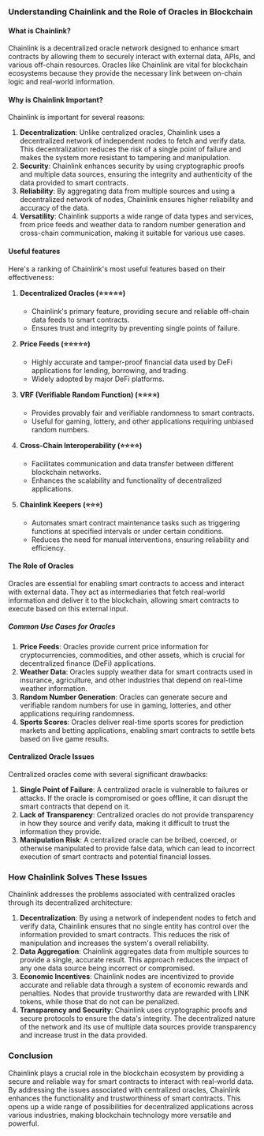 ### Understanding Chainlink and the Role of Oracles in Blockchain

#### What is Chainlink?

Chainlink is a decentralized oracle network designed to enhance smart contracts by allowing them to securely interact with external data, APIs, and various off-chain resources. Oracles like Chainlink are vital for blockchain ecosystems because they provide the necessary link between on-chain logic and real-world information.

#### Why is Chainlink Important?

Chainlink is important for several reasons:

1. **Decentralization**: Unlike centralized oracles, Chainlink uses a decentralized network of independent nodes to fetch and verify data. This decentralization reduces the risk of a single point of failure and makes the system more resistant to tampering and manipulation.
2. **Security**: Chainlink enhances security by using cryptographic proofs and multiple data sources, ensuring the integrity and authenticity of the data provided to smart contracts.
3. **Reliability**: By aggregating data from multiple sources and using a decentralized network of nodes, Chainlink ensures higher reliability and accuracy of the data.
4. **Versatility**: Chainlink supports a wide range of data types and services, from price feeds and weather data to random number generation and cross-chain communication, making it suitable for various use cases.

#### Useful features

Here's a ranking of Chainlink's most useful features based on their effectiveness:

1. **Decentralized Oracles (⭐⭐⭐⭐⭐)**

   - Chainlink's primary feature, providing secure and reliable off-chain data feeds to smart contracts.
   - Ensures trust and integrity by preventing single points of failure.

2. **Price Feeds (⭐⭐⭐⭐⭐)**

   - Highly accurate and tamper-proof financial data used by DeFi applications for lending, borrowing, and trading.
   - Widely adopted by major DeFi platforms.

3. **VRF (Verifiable Random Function) (⭐⭐⭐⭐)**

   - Provides provably fair and verifiable randomness to smart contracts.
   - Useful for gaming, lottery, and other applications requiring unbiased random numbers.

4. **Cross-Chain Interoperability (⭐⭐⭐⭐)**

   - Facilitates communication and data transfer between different blockchain networks.
   - Enhances the scalability and functionality of decentralized applications.

5. **Chainlink Keepers (⭐⭐⭐)**
   - Automates smart contract maintenance tasks such as triggering functions at specified intervals or under certain conditions.
   - Reduces the need for manual interventions, ensuring reliability and efficiency.

#### The Role of Oracles

Oracles are essential for enabling smart contracts to access and interact with external data. They act as intermediaries that fetch real-world information and deliver it to the blockchain, allowing smart contracts to execute based on this external input.

##### Common Use Cases for Oracles

1. **Price Feeds**: Oracles provide current price information for cryptocurrencies, commodities, and other assets, which is crucial for decentralized finance (DeFi) applications.
2. **Weather Data**: Oracles supply weather data for smart contracts used in insurance, agriculture, and other industries that depend on real-time weather information.
3. **Random Number Generation**: Oracles can generate secure and verifiable random numbers for use in gaming, lotteries, and other applications requiring randomness.
4. **Sports Scores**: Oracles deliver real-time sports scores for prediction markets and betting applications, enabling smart contracts to settle bets based on live game results.

#### Centralized Oracle Issues

Centralized oracles come with several significant drawbacks:

1. **Single Point of Failure**: A centralized oracle is vulnerable to failures or attacks. If the oracle is compromised or goes offline, it can disrupt the smart contracts that depend on it.
2. **Lack of Transparency**: Centralized oracles do not provide transparency in how they source and verify data, making it difficult to trust the information they provide.
3. **Manipulation Risk**: A centralized oracle can be bribed, coerced, or otherwise manipulated to provide false data, which can lead to incorrect execution of smart contracts and potential financial losses.

### How Chainlink Solves These Issues

Chainlink addresses the problems associated with centralized oracles through its decentralized architecture:

1. **Decentralization**: By using a network of independent nodes to fetch and verify data, Chainlink ensures that no single entity has control over the information provided to smart contracts. This reduces the risk of manipulation and increases the system's overall reliability.
2. **Data Aggregation**: Chainlink aggregates data from multiple sources to provide a single, accurate result. This approach reduces the impact of any one data source being incorrect or compromised.
3. **Economic Incentives**: Chainlink nodes are incentivized to provide accurate and reliable data through a system of economic rewards and penalties. Nodes that provide trustworthy data are rewarded with LINK tokens, while those that do not can be penalized.
4. **Transparency and Security**: Chainlink uses cryptographic proofs and secure protocols to ensure the data's integrity. The decentralized nature of the network and its use of multiple data sources provide transparency and increase trust in the data provided.

### Conclusion

Chainlink plays a crucial role in the blockchain ecosystem by providing a secure and reliable way for smart contracts to interact with real-world data. By addressing the issues associated with centralized oracles, Chainlink enhances the functionality and trustworthiness of smart contracts. This opens up a wide range of possibilities for decentralized applications across various industries, making blockchain technology more versatile and powerful.
